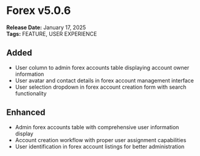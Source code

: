 # Forex v5.0.6
**Release Date:** January 17, 2025  
**Tags:** FEATURE, USER EXPERIENCE

## Added
- User column to admin forex accounts table displaying account owner information
- User avatar and contact details in forex account management interface
- User selection dropdown in forex account creation form with search functionality

## Enhanced
- Admin forex accounts table with comprehensive user information display
- Account creation workflow with proper user assignment capabilities
- User identification in forex account listings for better administration 